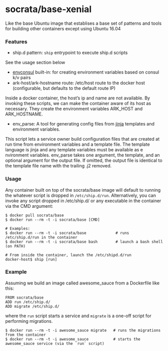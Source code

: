 socrata/base-xenial
============

Like the base Ubuntu image that establises a base set of patterns and
tools for building other containers except using Ubuntu 16.04

### Features

- ship.d pattern: `ship` entrypoint to execute ship.d scripts

See the usage section below

- [envconsul](https://github.com/hashicorp/envconsul) built-in: for creating environment variables based on consul k/v pairs
- ark-host/ark-hostname route: /etc/host route to the docker host (configurable, but defaults to the default route IP)

Inside a docker container, the host’s ip and name are not available.  By invoking these scripts, we can make the container aware of its host as necessary.  They create the environment variables ARK_HOST and ARK_HOSTNAME.

- env_parse:
A tool for generating config files from [jinja](http://jinja.pocoo.org/) templates and environment variables.

This script lets a service owner build configuration files that are created at run time from environment variables and a template file.  The template language is jinja and any template variables must be available as e  nvironment variables.  env_parse takes one argument, the template, and an optional argument for the output file.  If omitted, the output file is identical to the template file name with the trailing .j2 removed.

### Usage

Any container built on top of the socrata/base image will default to running the whatever script is dropped in `/etc/ship.d/run`. Alternatively, you can invoke any script dropped in /etc/ship.d/ or any executable in the container via the CMD argument:

    $ docker pull socrata/base
    $ docker run --rm -t -i socrata/base [CMD]

    # Examples:
    $ docker run --rm -t -i socrata/base             # runs /etc/ship.d/run in the container
    $ docker run --rm -t -i socrata/base bash        # launch a bash shell (on PATH)

    # From inside the container, launch the /etc/shipd.d/run
    docker-host$ ship [run]

### Example

Assuming we build an image called awesome_sauce from a Dockerfile like this:

    FROM socrata/base
    ADD run /etc/ship.d/
    ADD migrate /etc/ship.d/

where the `run` script starts a service and `migrate` is a one-off script for performing migrations.

    $ docker run --rm -t -i awesome_sauce migrate   # runs the migrations from the container
    $ docker run --rm -t -i awesome_sauce           # starts the awesome_sauce service (via the `run` script)
